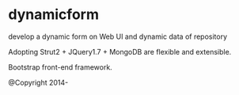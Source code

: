 dynamicform
===========

develop a dynamic form on Web UI and dynamic data of repository

Adopting Strut2 + JQuery1.7 + MongoDB are flexible and extensible.

Bootstrap front-end framework.

@Copyright 2014-
